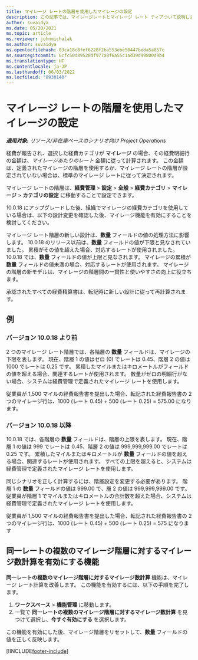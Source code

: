 ```yaml
---
title: マイレージ レートの階層を使用したマイレージの設定
description: この記事では、マイレージレートとマイレージ レート ティアついて説明します。
author: suvaidya
ms.date: 05/20/2021
ms.topic: article
ms.reviewer: johnmichalak
ms.author: suvaidya
ms.openlocfilehash: 03ca18c8fef6228f2ba553ebe50447beda5a857c
ms.sourcegitcommit: 6cfc50d89528df977a8f6a55c1ad39d99800d9b4
ms.translationtype: HT
ms.contentlocale: ja-JP
ms.lasthandoff: 06/03/2022
ms.locfileid: "8930140"
---
```

# <a name="set-up-mileage-using-mileage-rate-tiers"></a>マイレージ レートの階層を使用したマイレージの設定

_**適用対象:** リソース/非在庫ベースのシナリオ向け Project Operations_

経費が報告され、選択した経費カテゴリが **マイレージ** の場合、その経費明細行の金額は、*マイレージあたりのレート* 金額に従って計算されます。 この金額は、定義されたマイレージの階層を使用するか、マイレージ レートの階層が設定されていない場合は、標準のマイレージ レートに従って決定されます。 

マイレージ レートの階層は、**経費管理** > **設定** > **全般** > **経費カテゴリ** > **マイレージ** > **カテゴリの設定** に移動することで設定できます。

10.0.18 にアップグレードした後、組織でマイレージの経費カテゴリを使用している場合は、以下の設計変更を確認した後、マイレージ機能を有効にすることを検討してください。 

マイレージ レート階層の新しい設計は、**数量** フィールドの値の処理方法に影響します。 10.0.18 のリリース以前は、**数量** フィールドの値が下限と見なされていました。 累積がその値を超えた場合、対応するレートが使用されました。  10.0.18 では、**数量** フィールドの値が上限と見なされます。 マイレージの累積が **数量** フィールドの値未満の場合、対応するレートが使用されます。  マイレージの階層の新モデルは、マイレージの階層間の一貫性と使いやすさの向上に役立ちます。   

承認されたすべての経費精算書は、転記時に新しい設計に従って再計算されます。

## <a name="example"></a>例
 
### <a name="before-version-10018"></a>バージョン 10.0.18 より前
2 つのマイレージ レート階層では、各階層の **数量** フィールドは、マイレージの下限を表します。 現在、階層 1 の値はゼロ (0) でレートは 0.45、階層 2 の値は1000 でレートは 0.25 です。 累積したマイルまたはキロメートルがフィールドの値を超える場合、関連するレートが使用されます。 数量がゼロの明細行がない場合、システムは経費管理で定義されたマイレージ レートを使用します。 
 
従業員が 1,500 マイルの経費報告書を提出した場合、転記された経費報告書の 2 つのマイレージ行は、1000 (レート 0.45) + 500 (レート 0.25) = 575.00 になります。

### <a name="after-version-10018"></a>バージョン 10.0.18 以降
10.0.18 では、各階層の **数量** フィールドは、階層の上限を表します。 現在、階層 1 の値は 999 でレートは 0.45、階層 2 の値は 999,999,999.00 でレートは 0.25 です。 累積したマイルまたはキロメートルが **数量** フィールドの値を超える場合、関連するレートが使用されます。 すべての上限を超えると、システムは経費管理で定義されたマイレージ レートを使用します。 
 
同じシナリオを正しく計算するには、階層設定を変更する必要があります。 階層 1 の **数量** フィールドの値は 999.00 で、層 2 の値は 999,999,999.00 です。 従業員が階層 1 でマイルまたはキロメートルの合計数を超えた場合、システムは経費管理で定義されたマイレージ レートを使用します。 
  
従業員が 1,500 マイルの経費報告書を提出した場合、転記された経費報告書の 2 つのマイレージ行は、1000 (レート 0.45) + 500 (レート 0.25) = 575 になります

## <a name="enable-the-mileage-amount-calculation-for-multiple-mileage-tiers-with-same-rate-feature"></a>同一レートの複数のマイレージ階層に対するマイレージ数計算を有効にする機能

**同一レートの複数のマイレージ階層に対するマイレージ数計算** 機能は、マイレージ レート計算を改善します。 この機能を有効するには、以下の手順を完了します。

1. **ワークスペース** > **機能管理** に移動します。 
2. 一覧で **同一レートの複数のマイレージ階層に対するマイレージ数計算** を見つけて選択し、**今すぐ有効にする** を選択します。

この機能を有効にした後、マイレージ階層をリセットして、**数量** フィールドの値を正しく反映します。 


[!INCLUDE[footer-include](../includes/footer-banner.md)]
